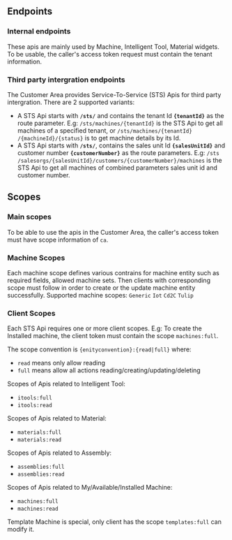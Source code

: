 ## Endpoints
### Internal endpoints
These apis are mainly used by Machine, Intelligent Tool, Material widgets.
To be usable, the caller's access token request must contain the tenant information.

### Third party intergration endpoints
The Customer Area provides Service-To-Service (STS) Apis for third party intergration. 
There are 2 supported variants:
- A STS Api starts with **`/sts/`** and contains the tenant Id **`{tenantId}`** as the route parameter. E.g: `/sts/machines/{tenantId}` is the STS Api to get all machines of a specified tenant, or `​/sts​/machines​/{tenantId}​/{machineId}​/{status}` is to get machine details by its Id.
- A STS Api starts with **`/sts/`**, contains the sales unit Id **`{salesUnitId}`** and customer number **`{customerNumber}`** as the route parameters. E.g: `​/sts​/salesorgs​/{salesUnitId}​/customers​/{customerNumber}​/machines` is the STS Api to get all machines of combined parameters sales unit id and customer number.

## Scopes
### Main scopes
To be able to use the apis in the Customer Area, the caller's access token must have scope information of `ca`.

### Machine Scopes
Each machine scope defines various contrains for machine entity such as required fields, allowed machine sets. Then clients with corresponding scope must follow in order to create or the update machine entity successfully.
Supported machine scopes: `Generic` `Iot` `Cd2C` `Tulip`

### Client Scopes
Each STS Api requires one or more client scopes. E.g: To create the Installed machine, the client token must contain the scope `machines:full`. 

The scope convention is `{enityconvention}:{read|full}` where:
- `read` means only allow reading
- `full` means allow all actions reading/creating/updating/deleting

Scopes of Apis related to Intelligent Tool:
- `itools:full`
- `itools:read`

Scopes of Apis related to Material:
- `materials:full`
- `materials:read`

Scopes of Apis related to Assembly:
- `assemblies:full`
- `assemblies:read`

Scopes of Apis related to My/Available/Installed Machine:
- `machines:full`
- `machines:read`

Template Machine is special, only client has the scope `templates:full` can modify it.
